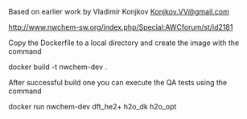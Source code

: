 
 Based on earlier work by Vladimir Konjkov <Konjkov.VV@gmail.com>
 
 http://www.nwchem-sw.org/index.php/Special:AWCforum/st/id2181

 Copy the Dockerfile to a local directory and create the image with the command
 
 docker build -t nwchem-dev .
 
After successful build one you can execute the QA tests using the command

docker run nwchem-dev dft_he2+ h2o_dk h2o_opt
